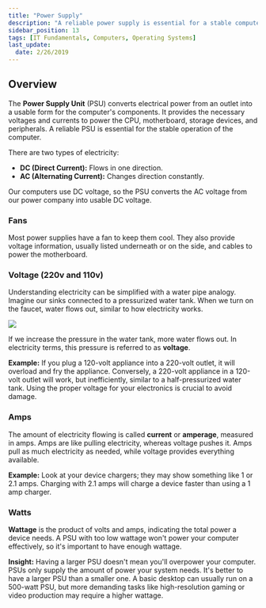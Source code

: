 ```yaml
---
title: "Power Supply"
description: "A reliable power supply is essential for a stable computer."
sidebar_position: 13
tags: [IT Fundamentals, Computers, Operating Systems]
last_update:
  date: 2/26/2019
---
```


## Overview 

The **Power Supply Unit** (PSU) converts electrical power from an outlet into a usable form for the computer's components. It provides the necessary voltages and currents to power the CPU, motherboard, storage devices, and peripherals. A reliable PSU is essential for the stable operation of the computer.

There are two types of electricity:

- **DC (Direct Current):** Flows in one direction.
- **AC (Alternating Current):** Changes direction constantly.

Our computers use DC voltage, so the PSU converts the AC voltage from our power company into usable DC voltage.

### Fans

Most power supplies have a fan to keep them cool. They also provide voltage information, usually listed underneath or on the side, and cables to power the motherboard.

### Voltage (220v and 110v)

Understanding electricity can be simplified with a water pipe analogy. Imagine our sinks connected to a pressurized water tank. When we turn on the faucet, water flows out, similar to how electricity works. 

<div class="img-center">

![](/img/docs/comphwvoltsampwatts.png)

</div>

If we increase the pressure in the water tank, more water flows out. In electricity terms, this pressure is referred to as **voltage**. 

**Example:** If you plug a 120-volt appliance into a 220-volt outlet, it will overload and fry the appliance. Conversely, a 220-volt appliance in a 120-volt outlet will work, but inefficiently, similar to a half-pressurized water tank. Using the proper voltage for your electronics is crucial to avoid damage.

### Amps

The amount of electricity flowing is called **current** or **amperage**, measured in amps. Amps are like pulling electricity, whereas voltage pushes it. Amps pull as much electricity as needed, while voltage provides everything available.

**Example:** Look at your device chargers; they may show something like 1 or 2.1 amps. Charging with 2.1 amps will charge a device faster than using a 1 amp charger.

### Watts

**Wattage** is the product of volts and amps, indicating the total power a device needs. A PSU with too low wattage won't power your computer effectively, so it's important to have enough wattage.

**Insight:** Having a larger PSU doesn't mean you'll overpower your computer. PSUs only supply the amount of power your system needs. It's better to have a larger PSU than a smaller one. A basic desktop can usually run on a 500-watt PSU, but more demanding tasks like high-resolution gaming or video production may require a higher wattage.

